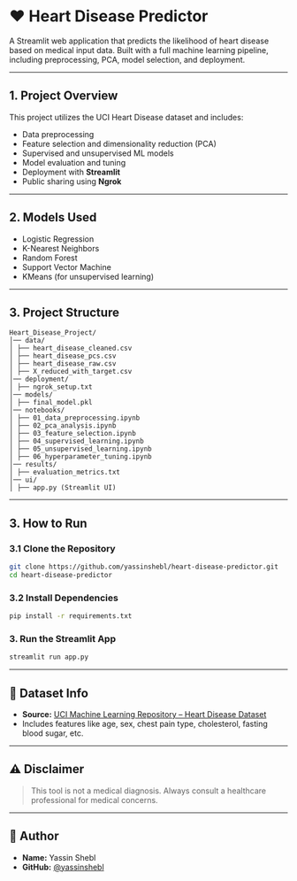 # ❤️ Heart Disease Predictor

A Streamlit web application that predicts the likelihood of heart disease based on medical input data. Built with a full machine learning pipeline, including preprocessing, PCA, model selection, and deployment. 

---

## 1. Project Overview

This project utilizes the UCI Heart Disease dataset and includes:

- Data preprocessing  
- Feature selection and dimensionality reduction (PCA)  
- Supervised and unsupervised ML models  
- Model evaluation and tuning  
- Deployment with **Streamlit**  
- Public sharing using **Ngrok**

---

## 2. Models Used

- Logistic Regression  
- K-Nearest Neighbors  
- Random Forest  
- Support Vector Machine  
- KMeans (for unsupervised learning)

---

## 3. Project Structure

```
Heart_Disease_Project/
│── data/
│ ├── heart_disease_cleaned.csv
│ ├── heart_disease_pcs.csv
│ ├── heart_disease_raw.csv
│ ├── X_reduced_with_target.csv
│── deployment/
│ ├── ngrok_setup.txt
│── models/
│ ├── final_model.pkl
│── notebooks/
│ ├── 01_data_preprocessing.ipynb
│ ├── 02_pca_analysis.ipynb
│ ├── 03_feature_selection.ipynb
│ ├── 04_supervised_learning.ipynb
│ ├── 05_unsupervised_learning.ipynb
│ ├── 06_hyperparameter_tuning.ipynb
│── results/
│ ├── evaluation_metrics.txt
│── ui/
│ ├── app.py (Streamlit UI)
```

---

## 3. How to Run

### 3.1 Clone the Repository

```bash
git clone https://github.com/yassinshebl/heart-disease-predictor.git
cd heart-disease-predictor
```

### 3.2 Install Dependencies

```bash
pip install -r requirements.txt
```

### 3. Run the Streamlit App

```bash
streamlit run app.py
```

---

## 📌 Dataset Info

- **Source:** [UCI Machine Learning Repository – Heart Disease Dataset](https://archive.ics.uci.edu/dataset/45/heart+disease)  
- Includes features like age, sex, chest pain type, cholesterol, fasting blood sugar, etc.

---

## ⚠️ Disclaimer

> This tool is not a medical diagnosis. Always consult a healthcare professional for medical concerns.

---

## 👤 Author

- **Name:** Yassin Shebl  
- **GitHub:** [@yassinshebl](https://github.com/yassinshebl)
